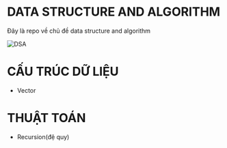 # DATA STRUCTURE AND ALGORITHM
Đây là repo về chủ đề data structure and algorithm

![DSA](https://yt3.googleusercontent.com/h0n8phylgeZKuMlGmcPhkOM8rkV1IHTr5oumqZL581iQCSeMeFrnmYB69a69RQAQoVqgxM5ENX8=s900-c-k-c0x00ffffff-no-rj)

# CẤU TRÚC DỮ LIỆU
- Vector

# THUẬT TOÁN
- Recursion(đệ quy)
